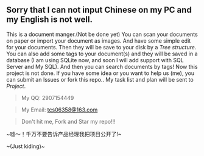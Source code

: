 Sorry that I can not input Chinese on my PC and my English is not well.
---------
This is a document manger.(Not be done yet) You can scan your documents on paper or import your document as images. And have some simple edit for your documents. Then they will be save to your disk by a *Tree structure*. You can also add some tags to your document(s) and they will be saved in a database (I am using SQLite now, and soon I will add support with SQL Server and My SQL). And then you can search documents by tags!
Now this project is not done. If you have some idea or you want to help us (me), you can submit an Issues or fork this repo..
My task list and plan will be sent to *Project*.

> My QQ: 2907154449

> My Email: tcs06358@163.com

> Don't hit me, Fork and Star my repo!!!

~嘘～！千万不要告诉产品经理我把项目公开了!~

~(Just kiding)~
